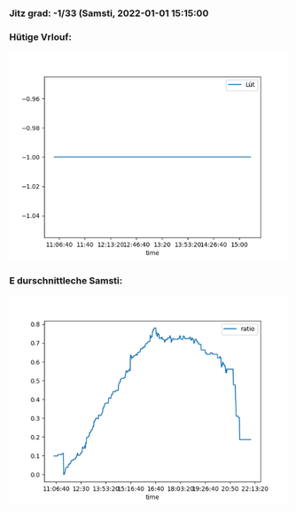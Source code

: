 ### Jitz grad: -1/33 (Samsti, 2022-01-01 15:15:00

### Hütige Vrlouf:
![Graph](Today.png)

### E durschnittleche Samsti:
![Graph](Samsti.png)